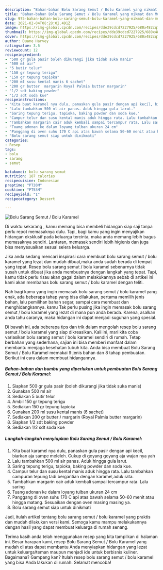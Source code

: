```yaml
---
description: "Bahan-bahan Bolu Sarang Semut / Bolu Karamel yang nikmat dan Mudah Dibuat"
title: "Bahan-bahan Bolu Sarang Semut / Bolu Karamel yang nikmat dan Mudah Dibuat"
slug: 975-bahan-bahan-bolu-sarang-semut-bolu-karamel-yang-nikmat-dan-mudah-dibuat
date: 2021-02-04T08:28:02.491Z
image: https://img-global.cpcdn.com/recipes/dde39cdcd7227925/680x482cq70/bolu-sarang-semut-bolu-karamel-foto-resep-utama.jpg
thumbnail: https://img-global.cpcdn.com/recipes/dde39cdcd7227925/680x482cq70/bolu-sarang-semut-bolu-karamel-foto-resep-utama.jpg
cover: https://img-global.cpcdn.com/recipes/dde39cdcd7227925/680x482cq70/bolu-sarang-semut-bolu-karamel-foto-resep-utama.jpg
author: Duane Harvey
ratingvalue: 3.6
reviewcount: 12
recipeingredient:
- "500 gr gula pasir boleh dikurangi jika tidak suka manis"
- "500 ml air"
- "5 butir telur"
- "150 gr tepung terigu"
- "150 gr tepung tapioka"
- "200 ml susu kental manis 6 sachet"
- "200 gr butter  margarin Royal Palmia butter margarin"
- "1/2 sdt baking powder"
- "1/2 sdt soda kue"
recipeinstructions:
- "Kita buat karamel nya dulu, panaskan gula pasir dengan api kecil, biarkan aja sampe meleleh. Cukup di goyang goyang aja wajan nya yah"
- "Lalu tambahkan 500 ml air panas. Aduk hingga gula larut."
- "Saring tepung terigu, tapioka, baking powder dan soda kue."
- "Campur telur dan susu kental manis aduk hingga rata. Lalu tambahkan campuran tepung tadi bergantian dengan karamel,aduk rata."
- "Tambahkan margarin cair aduk kembali sampai tercampur rata. Lalu saring"
- "Tuang adonan ke dalam loyang tulban ukuran 24 cm"
- "Panggang di oven suhu 170 C api atas bawah selama 50-60 menit atau hingga matang. Sesuaikan dengan oven masing masing ya."
- "Bolu sarang semut siap untuk dinikmati"
categories:
- Resep
tags:
- bolu
- sarang
- semut

katakunci: bolu sarang semut 
nutrition: 187 calories
recipecuisine: Indonesian
preptime: "PT20M"
cooktime: "PT53M"
recipeyield: "1"
recipecategory: Dessert

---
```



![Bolu Sarang Semut / Bolu Karamel](https://img-global.cpcdn.com/recipes/dde39cdcd7227925/680x482cq70/bolu-sarang-semut-bolu-karamel-foto-resep-utama.jpg)

Di waktu  sekarang , kamu memang bisa membeli hidangan siap saji tanpa perlu repot memasaknya dulu. Tapi, bagi kamu yang ingin menyajikan hidangan eksklusif pada keluarga tercinta, maka anda memang lebih bagus memasaknya sendiri. Lantaran, memasak sendiri lebih higienis dan juga bisa menyesuaikan sesuai selera keluarga.

Jika anda sedang mencari inspirasi cara membuat bolu sarang semut / bolu karamel yang lezat dan mudah dibuat,maka anda sudah berada di tempat yang tepat. Resep bolu sarang semut / bolu karamel  sebenarnya tidak susah untuk dibuat jika anda membuatnya dengan langkah yang tepat. Tapi, kamu tidak perlu risau akan gagal dalam melakukannya 
sebab di artikel ini kami akan membahas bolu sarang semut / bolu karamel dengan teliti.  



Nah bagi kamu yang ingin memasak bolu sarang semut / bolu karamel yang enak, ada beberapa tahap yang bisa dilakukan, pertama memilih jenis bahan, lalu pemilihan bahan segar, sampai cara membuat dan menghidangkannya. kamu Tak perlu pusing jika ingin memasak bolu sarang semut / bolu karamel yang lezat di mana pun anda berada. Karena, asalkan anda  tahu caranya, maka hidangan ini dapat menjadi suguhan yang spesial.

Di bawah ini, ada beberapa tips dan trik dalam mengolah resep bolu sarang semut / bolu karamel yang siap dikreasikan. Kali ini, mari kita coba variasikan bolu sarang semut / bolu karamel sendiri di rumah. Tetap berbahan yang sederhana, sajian ini bisa memberi manfaat dalam membantu menjaga kesehatan tubuh kita. Anda bisa membuat Bolu Sarang Semut / Bolu Karamel memakai 9 jenis bahan dan 8 tahap pembuatan. Berikut ini cara dalam membuat hidangannya.

<!--inarticleads1-->

##### Bahan-bahan dan bumbu yang diperlukan untuk pembuatan Bolu Sarang Semut / Bolu Karamel:

1. Siapkan 500 gr gula pasir (boleh dikurangi jika tidak suka manis)
1. Gunakan 500 ml air
1. Sediakan 5 butir telur
1. Ambil 150 gr tepung terigu
1. Sediakan 150 gr tepung tapioka
1. Gunakan 200 ml susu kental manis (6 sachet)
1. Sediakan 200 gr butter / margarin (Royal Palmia butter margarin)
1. Siapkan 1/2 sdt baking powder
1. Sediakan 1/2 sdt soda kue




<!--inarticleads2-->

##### Langkah-langkah menyiapkan Bolu Sarang Semut / Bolu Karamel:

1. Kita buat karamel nya dulu, panaskan gula pasir dengan api kecil, biarkan aja sampe meleleh. Cukup di goyang goyang aja wajan nya yah
1. Lalu tambahkan 500 ml air panas. Aduk hingga gula larut.
1. Saring tepung terigu, tapioka, baking powder dan soda kue.
1. Campur telur dan susu kental manis aduk hingga rata. Lalu tambahkan campuran tepung tadi bergantian dengan karamel,aduk rata.
1. Tambahkan margarin cair aduk kembali sampai tercampur rata. Lalu saring
1. Tuang adonan ke dalam loyang tulban ukuran 24 cm
1. Panggang di oven suhu 170 C api atas bawah selama 50-60 menit atau hingga matang. Sesuaikan dengan oven masing masing ya.
1. Bolu sarang semut siap untuk dinikmati




Jadi, itulah artikel tentang  bolu sarang semut / bolu karamel  yang praktis dan mudah dilakukan versi kami. Semoga kamu mampu melakukannya dengan hasil yang dapat membuat keluarga di rumah senang. 

Terima kasih anda telah menggunakan resep yang kita tampilkan di halaman ini. Besar harapan kami, resep  Bolu Sarang Semut / Bolu Karamel yang mudah di atas dapat membantu Anda menyiapkan hidangan yang lezat untuk keluarga/teman maupun menjadi ide untuk berbisnis kuliner. Bagaimana? Gampang kan? Itulah resep bolu sarang semut / bolu karamel yang bisa Anda lakukan di rumah. Selamat mencoba!


